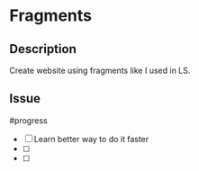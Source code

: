# Fragments
## Description
Create website using fragments like I used in LS.

## Issue 
#progress
- [ ] Learn better way to do it faster
- [ ]
- [ ]

